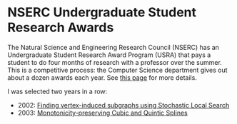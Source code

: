 # NSERC Undergraduate Student Research Awards
The Natural Science and Engineering Research Council (NSERC) has an 
Undergraduate Student Research Award Program (USRA) that pays a 
student to do four months of research with a professor over the summer. This 
is a competitive process: the Computer Science department gives out about 
a dozen awards each year. See 
[this page](http://www.cs.toronto.edu/~campbell/usra/usra.html) for more
details.

I was selected two years in a row:
* 2002: [Finding vertex-induced subgraphs using Stochastic Local Search](https://github.com/vglazer/USRA/tree/master/subgraph_finding)
* 2003: [Monotonicity-preserving Cubic and Quintic Splines](https://github.com/vglazer/USRA/tree/master/interpolation) 
